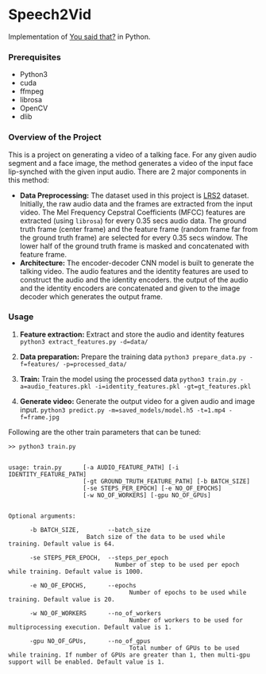 # Speech2Vid

Implementation of [You said that?](https://www.robots.ox.ac.uk/~vgg/publications/2017/Chung17b/chung17b.pdf) in Python.

### Prerequisites
 - Python3
 - cuda
 - ffmpeg
 - librosa
 - OpenCV
 - dlib
 
 ### Overview of the Project
 This is a project on generating a video of a talking face. For any given audio segment and a face image, the method generates a video of the input face lip-synched with the given input audio. There are 2 major components in this method:
 
 - **Data Preprocessing:** The dataset used in this project is [LRS2](http://www.robots.ox.ac.uk/~vgg/data/lip_reading/lrs2.html) dataset. Initially, the raw audio data and the frames are extracted from the input video. The Mel Frequency Cepstral Coefficients (MFCC) features are extracted (using ``librosa``) for every 0.35 secs audio data. The ground truth frame (center frame) and the feature frame (random frame far from the ground truth frame) are selected for every 0.35 secs window. The lower half of the ground truth frame is masked and concatenated with feature frame. 
 - **Architecture:** The encoder-decoder CNN model is built to generate the talking video. The audio features and the identity features are used to construct the audio and the identity encoders. the output of the audio and the identity encoders are concatenated and given to the image decoder which generates the output frame.

### Usage

 

 1. **Feature extraction:** Extract and store the audio and identity features 
`python3 extract_features.py -d=data/`
 2. **Data preparation:** Prepare the training data 
 `python3 prepare_data.py -f=features/ -p=processed_data/`
 
 3. **Train:** Train the model using the processed data
  `python3 train.py -a=audio_features.pkl -i=identity_features.pkl -gt=gt_features.pkl`
  
 4. **Generate video:** Generate the output video for a given audio and image input. 
 `python3 predict.py -m=saved_models/model.h5 -t=1.mp4 -f=frame.jpg`

	
Following are the other train parameters that can be tuned: 

    >> python3 train.py
	

    usage: train.py      [-a AUDIO_FEATURE_PATH] [-i IDENTITY_FEATURE_PATH]
                         [-gt GROUND_TRUTH_FEATURE_PATH] [-b BATCH_SIZE]
                         [-se STEPS_PER_EPOCH] [-e NO_OF_EPOCHS] 
                         [-w NO_OF_WORKERS] [-gpu NO_OF_GPUs]
                         
        
    Optional arguments:
        
          -b BATCH_SIZE,		--batch_size                          
				          Batch size of the data to be used while training. Default value is 64.
                                
          -se STEPS_PER_EPOCH,	--steps_per_epoch 
		                          Number of step to be used per epoch while training. Default value is 1000.
		                          
          -e NO_OF_EPOCHS, 		--epochs 
	                                  Number of epochs to be used while training. Default value is 20.
	                                  
          -w NO_OF_WORKERS		--no_of_workers
	                                  Number of workers to be used for multiprocessing execution. Default value is 1.
	                                   
          -gpu NO_OF_GPUs, 		--no_of_gpus
	                                  Total number of GPUs to be used while training. If number of GPUs are greater than 1, then multi-gpu support will be enabled. Default value is 1.
	                                  
